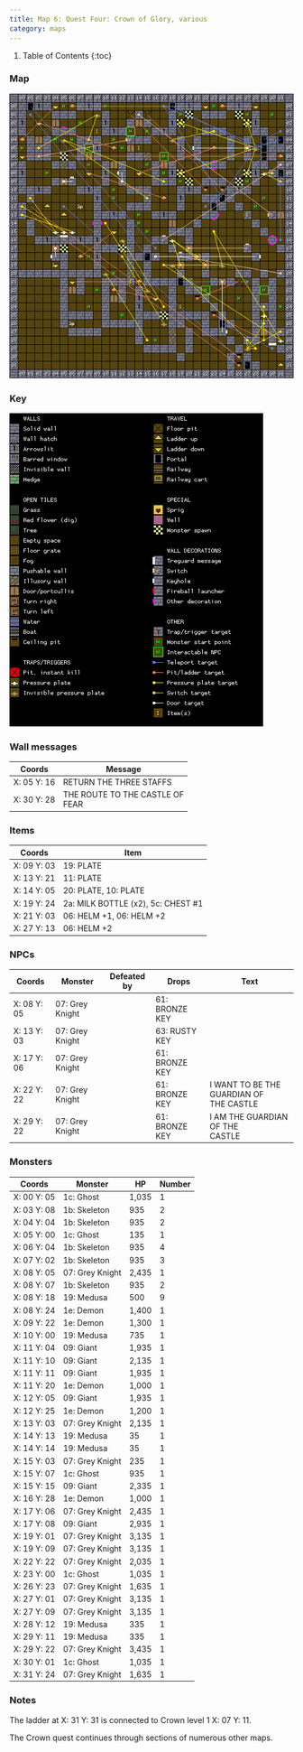 ```yaml
---
title: Map 6: Quest Four: Crown of Glory, various
category: maps
---
```


1. Table of Contents
{:toc}

### Map

![Knightmare map 6: Quest Four: Crown of Glory, various](../images/Knightmare_map_6.png "Quest Four: Crown of Glory, various")

### Key

![Knightmare map key](../images/Knightmare_map_key.png "Map key")

### Wall messages

 Coords      | Message                 
-------------|-------------------------
 X: 05 Y: 16 | RETURN THE THREE STAFFS
 X: 30 Y: 28 | THE ROUTE TO THE CASTLE OF<br>FEAR

### Items

 Coords      | Item       
-------------|------------
 X: 09 Y: 03 | 19: PLATE
 X: 13 Y: 21 | 11: PLATE
 X: 14 Y: 05 | 20: PLATE, 10: PLATE
 X: 19 Y: 24 | 2a: MILK BOTTLE (x2), 5c: CHEST #1
 X: 21 Y: 03 | 06: HELM +1, 06: HELM +2
 X: 27 Y: 13 | 06: HELM +2

### NPCs

 Coords      | Monster              | Defeated by            | Drops                  | Text
-------------|----------------------|------------------------|------------------------|--------
 X: 08 Y: 05 | 07: Grey Knight      |                        | 61: BRONZE KEY         | 
 X: 13 Y: 03 | 07: Grey Knight      |                        | 63: RUSTY KEY          | 
 X: 17 Y: 06 | 07: Grey Knight      |                        | 61: BRONZE KEY         | 
 X: 22 Y: 22 | 07: Grey Knight      |                        | 61: BRONZE KEY         | I WANT TO BE THE GUARDIAN OF<br>THE CASTLE
 X: 29 Y: 22 | 07: Grey Knight      |                        | 61: BRONZE KEY         | I AM THE GUARDIAN OF THE<br>CASTLE

### Monsters

 Coords      | Monster              | HP     | Number
-------------|----------------------|--------|--------
 X: 00 Y: 05 | 1c: Ghost            |  1,035 | 1
 X: 03 Y: 08 | 1b: Skeleton         |    935 | 2
 X: 04 Y: 04 | 1b: Skeleton         |    935 | 2
 X: 05 Y: 00 | 1c: Ghost            |    135 | 1
 X: 06 Y: 04 | 1b: Skeleton         |    935 | 4
 X: 07 Y: 02 | 1b: Skeleton         |    935 | 3
 X: 08 Y: 05 | 07: Grey Knight      |  2,435 | 1
 X: 08 Y: 07 | 1b: Skeleton         |    935 | 2
 X: 08 Y: 18 | 19: Medusa           |    500 | 9
 X: 08 Y: 24 | 1e: Demon            |  1,400 | 1
 X: 09 Y: 22 | 1e: Demon            |  1,300 | 1
 X: 10 Y: 00 | 19: Medusa           |    735 | 1
 X: 11 Y: 04 | 09: Giant            |  1,935 | 1
 X: 11 Y: 10 | 09: Giant            |  2,135 | 1
 X: 11 Y: 11 | 09: Giant            |  1,935 | 1
 X: 11 Y: 20 | 1e: Demon            |  1,000 | 1
 X: 12 Y: 05 | 09: Giant            |  1,935 | 1
 X: 12 Y: 25 | 1e: Demon            |  1,200 | 1
 X: 13 Y: 03 | 07: Grey Knight      |  2,135 | 1
 X: 14 Y: 13 | 19: Medusa           |     35 | 1
 X: 14 Y: 14 | 19: Medusa           |     35 | 1
 X: 15 Y: 03 | 07: Grey Knight      |    235 | 1
 X: 15 Y: 07 | 1c: Ghost            |    935 | 1
 X: 15 Y: 15 | 09: Giant            |  2,335 | 1
 X: 16 Y: 28 | 1e: Demon            |  1,000 | 1
 X: 17 Y: 06 | 07: Grey Knight      |  2,435 | 1
 X: 17 Y: 08 | 09: Giant            |  2,935 | 1
 X: 19 Y: 01 | 07: Grey Knight      |  3,135 | 1
 X: 19 Y: 09 | 07: Grey Knight      |  3,135 | 1
 X: 22 Y: 22 | 07: Grey Knight      |  2,035 | 1
 X: 23 Y: 00 | 1c: Ghost            |  1,035 | 1
 X: 26 Y: 23 | 07: Grey Knight      |  1,635 | 1
 X: 27 Y: 01 | 07: Grey Knight      |  3,135 | 1
 X: 27 Y: 09 | 07: Grey Knight      |  3,135 | 1
 X: 28 Y: 12 | 19: Medusa           |    335 | 1
 X: 29 Y: 11 | 19: Medusa           |    335 | 1
 X: 29 Y: 22 | 07: Grey Knight      |  3,435 | 1
 X: 30 Y: 01 | 1c: Ghost            |  1,035 | 1
 X: 31 Y: 24 | 07: Grey Knight      |  1,635 | 1

### Notes

The ladder at X: 31 Y: 31 is connected to Crown level 1 X: 07 Y: 11.

The Crown quest continues through sections of numerous other maps.
